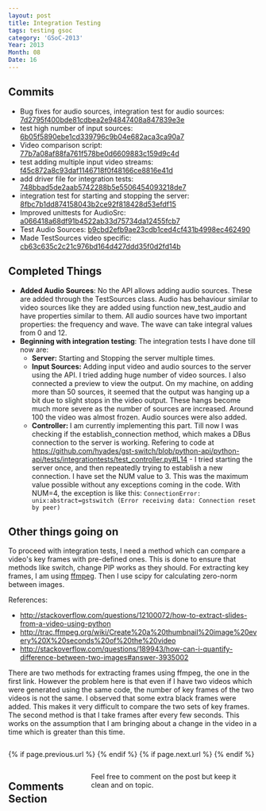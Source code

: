 ```yaml
---
layout: post
title: Integration Testing
tags: testing gsoc
category: 'GSoC-2013'
Year: 2013
Month: 08
Date: 16
---
```

<h2>Commits</h2>
<p>
	<ul>
		<li>Bug fixes for audio sources, integration test for audio sources: <a href="https://github.com/hyades/gst-switch/commit/7d2795f400bde81cdbea2e94847408a847839e3e">7d2795f400bde81cdbea2e94847408a847839e3e</a></li>
		<li>test high number of input sources: <a href="https://github.com/hyades/gst-switch/commit/6b05f5890ebe1cd339796c9b04e682aca3ca90a7">6b05f5890ebe1cd339796c9b04e682aca3ca90a7</a></li>
		<li>Video comparison script: <a href="https://github.com/hyades/gst-switch/commit/77b7a08af88fa761f578be0d6609883c159d9c4d">77b7a08af88fa761f578be0d6609883c159d9c4d</a></li>
		<li>test adding multiple input video streams: <a href="https://github.com/hyades/gst-switch/commit/f45c872a8c93daf1146718f0f48166ce8816e41d">f45c872a8c93daf1146718f0f48166ce8816e41d</a></li>
		<li>add driver file for integration tests: <a href="https://github.com/hyades/gst-switch/commit/748bbad5de2aab5742288b5e5506454093218de7">748bbad5de2aab5742288b5e5506454093218de7</a></li>
		<li>integration test for starting and stopping the server: <a href="https://github.com/hyades/gst-switch/commit/8fbc7b1dd874158043b2ce92f818428d53efdf15">8fbc7b1dd874158043b2ce92f818428d53efdf15</a></li>
		<li>Improved unittests for AudioSrc: <a href="https://github.com/hyades/gst-switch/commit/a066418a68df91b4522ab33d75734da12455fcb7">a066418a68df91b4522ab33d75734da12455fcb7</a></li>
		<li>Test Audio Sources: <a href="https://github.com/hyades/gst-switch/commit/b9cbd2efb9ae23cdb1ced4cf431b4998ec462490">b9cbd2efb9ae23cdb1ced4cf431b4998ec462490</a></li>
		<li>Made TestSources video specific: <a href="https://github.com/hyades/gst-switch/commit/cb63c635c2c21c976bd164d427ddd35f0d2fd14b">cb63c635c2c21c976bd164d427ddd35f0d2fd14b</a></li>
	</ul>

</p>

<h2>Completed Things</h2>
<p>
	<ul>
		<li><b>Added Audio Sources</b>: No the API allows adding audio sources. These are added through the TestSources class. Audio has behaviour similar to video sources like they are added using function new_test_audio and have properties similar to them. All audio sources have two important properties: the frequency and wave. The wave can take integral values from 0 and 12.</li>
		<li>
			<b>Beginning with integration testing</b>: The integration tests I have done till now are:
			<ul>
				<li><b>Server:</b> Starting and Stopping the server multiple times.</li>
				<li>
					<b>Input Sources:</b> Adding input video and audio sources to the server using the API. I tried adding huge number of video sources. I also connected a preview to view the output. On my machine, on adding more than 50 sources, it seemed that the output was hanging up a bit due to slight stops in the video output. These hangs become much more severe as the number of sources are increased. Around 100 the video was almost frozen. Audio sources were also added.
				</li>
				<li><b>Controller: </b> I am currently implementing this part. Till now I was checking if the establish_connection method, which makes a DBus connection to the server is working. Refering to code at <a href="https://github.com/hyades/gst-switch/blob/python-api/python-api/tests/integrationtests/test_controller.py#L14">https://github.com/hyades/gst-switch/blob/python-api/python-api/tests/integrationtests/test_controller.py#L14</a> - I tried starting the server once, and then repeatedly trying to establish a new connection. I have set the NUM value to 3. This was the maximum value possible without any exceptions coming in the code. With NUM=4, the exception is like this: <code>ConnectionError: unix:abstract=gstswitch (Error receiving data: Connection reset by peer)</code> </li>
			</ul>
		</li>
	</ul>
</p>
<h2>Other things going on</h2>
<p>To proceed with integration tests, I need a method which can compare a video's key frames with pre-defined ones. This is done to ensure that methods like switch, change PIP works as they should. For extracting key frames, I am using <a href="http://www.ffmpeg.org/">ffmpeg</a>. Then I use scipy for calculating zero-norm between images.</p>
<p>
	References:
</p>
<p>
	<ul>
		<li><a href="http://stackoverflow.com/questions/12100072/how-to-extract-slides-from-a-video-using-python">http://stackoverflow.com/questions/12100072/how-to-extract-slides-from-a-video-using-python</a></li>
		<li><a href="http://trac.ffmpeg.org/wiki/Create%20a%20thumbnail%20image%20every%20X%20seconds%20of%20the%20video">http://trac.ffmpeg.org/wiki/Create%20a%20thumbnail%20image%20every%20X%20seconds%20of%20the%20video</a></li>
		<li><a href="http://stackoverflow.com/questions/189943/how-can-i-quantify-difference-between-two-images#answer-3935002">http://stackoverflow.com/questions/189943/how-can-i-quantify-difference-between-two-images#answer-3935002</a></li>
	</ul>
</p>
<p>There are two methods for extracting frames using ffmpeg, the one in the first link. However the problem here is that even if I have two videos which were generated using the same code, the number of key frames of the two videos is not the same. I observed that some extra black frames were added. This makes it very difficult to compare the two sets of key frames. The second method is that I take frames after every few seconds. This works on the assumption that I am bringing about a change in the video in a time which is greater than this time. </p>

<div class="row">	
	<div class="span9 column">
			<p class="pull-right">{% if page.previous.url %} <a href="{{page.previous.url}}" title="Previous Post: {{page.previous.title}}"><i class="icon-chevron-left"></i></a> 	{% endif %}   {% if page.next.url %} 	<a href="{{page.next.url}}" title="Next Post: {{page.next.title}}"><i class="icon-chevron-right"></i></a> 	{% endif %} </p>  
	</div>

</div>

<div class="row">	
    <div class="span9 columns">    
		<h2>Comments Section</h2>
	    <p>Feel free to comment on the post but keep it clean and on topic.</p>	
		<div id="disqus_thread"></div>
		<script type="text/javascript">
			/* * * CONFIGURATION VARIABLES: EDIT BEFORE PASTING INTO YOUR WEBPAGE * * */
			var disqus_shortname = 'aayushahuja'; // required: replace example with your forum shortname
			
			
			/* * * DON'T EDIT BELOW THIS LINE * * */
			(function() {
				var dsq = document.createElement('script'); dsq.type = 'text/javascript'; dsq.async = true;
				dsq.src = 'http://' + disqus_shortname + '.disqus.com/embed.js';
				(document.getElementsByTagName('head')[0] || document.getElementsByTagName('body')[0]).appendChild(dsq);
			})();
		</script>
		<noscript>Please enable JavaScript to view the <a href="http://disqus.com/?ref_noscript">comments powered by Disqus.</a></noscript>
		<a href="http://disqus.com" class="dsq-brlink">blog comments powered by <span class="logo-disqus">Disqus</span></a>
	</div>
</div>

<!-- Twitter -->
<script>!function(d,s,id){var js,fjs=d.getElementsByTagName(s)[0];if(!d.getElementById(id)){js=d.createElement(s);js.id=id;js.src="//platform.twitter.com/widgets.js";fjs.parentNode.insertBefore(js,fjs);}}(document,"script","twitter-wjs");</script>

<!-- Google + -->
<script type="text/javascript">
  (function() {
    var po = document.createElement('script'); po.type = 'text/javascript'; po.async = true;
    po.src = 'https://apis.google.com/js/plusone.js';
    var s = document.getElementsByTagName('script')[0]; s.parentNode.insertBefore(po, s);
  })();
</script>
<!-- Written by hyades -->

